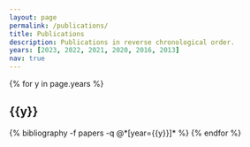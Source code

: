 ```yaml
---
layout: page
permalink: /publications/
title: Publications
description: Publications in reverse chronological order.
years: [2023, 2022, 2021, 2020, 2016, 2013]
nav: true
---
```


<div class="publications">

{% for y in page.years %}
  <h2 class="year">{{y}}</h2>
  {% bibliography -f papers -q @*[year={{y}}]* %}
{% endfor %}

</div>
